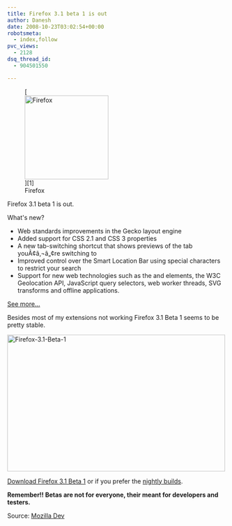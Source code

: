 ```yaml
---
title: Firefox 3.1 beta 1 is out
author: Danesh
date: 2008-10-23T03:02:54+00:00
robotsmeta:
  - index,follow
pvc_views:
  - 2128
dsq_thread_id:
  - 904501550

---
```

<figure id="attachment_577" aria-describedby="caption-attachment-577" style="width: 192px" class="wp-caption alignnone">[<img loading="lazy" class="size-medium wp-image-577" title="Firefox" src="/wp-content/uploads/2008/05/firefoxlogopi91.png" alt="Firefox" width="192" height="192" srcset="/wp-content/uploads/2008/05/firefoxlogopi91.png 192w, /wp-content/uploads/2008/05/firefoxlogopi91-150x150.png 150w" sizes="(max-width: 192px) 100vw, 192px" />][1]<figcaption id="caption-attachment-577" class="wp-caption-text">Firefox</figcaption></figure>

Firefox 3.1 beta 1 is out.

What's new?

  * Web standards improvements in the Gecko layout engine
  * Added support for CSS 2.1 and CSS 3 properties
  * A new tab-switching shortcut that shows previews of the tab youÃ¢â‚¬â„¢re switching to
  * Improved control over the Smart Location Bar using special characters to restrict your search
  * Support for new web technologies such as the and elements, the W3C Geolocation API, JavaScript query selectors, web worker threads, SVG transforms and offline applications.

<!--more-->

[See more...][2]

Besides most of my extensions not working Firefox 3.1 Beta 1 seems to be pretty stable.

[<img loading="lazy" src="http://farm4.static.flickr.com/3155/2965354131_67b4977e33.jpg" alt="Firefox-3.1-Beta-1" width="500" height="313" />][3]

[Download Firefox 3.1 Beta 1][4] or if you prefer the [nightly builds][5].

**Remember!! Betas are not for everyone, their meant for developers and testers.**

Source: [Mozilla Dev][6]

 [1]: /wp-content/uploads/2008/05/firefoxlogopi91.png
 [2]: http://developer.mozilla.org/web-tech/2008/10/14/firefox-31-beta-1-an-overview-of-features-for-web-developers
 [3]: http://www.flickr.com/photos/dannyportal/2965354131/ "Firefox-3.1-Beta-1 by Danesh Manoharan, on Flickr"
 [4]: http://www.mozilla.com/en-US/firefox/all-beta.html
 [5]: http://ftp.mozilla.org/pub/mozilla.org/firefox/nightly/latest-trunk/
 [6]: https://developer.mozilla.org/devnews/index.php/2008/10/14/firefox-31-beta-1-now-available-for-download/